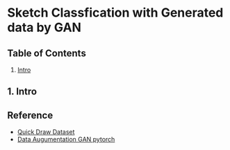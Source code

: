 # Sketch Classfication with Generated data by GAN

## Table of Contents
1. [Intro](#intro)


## 1. Intro <a name="intro"></a>


## Reference
- [Quick Draw Dataset](https://github.com/googlecreativelab/quickdraw-dataset)
- [Data Augumentation GAN pytorch](https://github.com/amurthy1/dagan_torch)

 